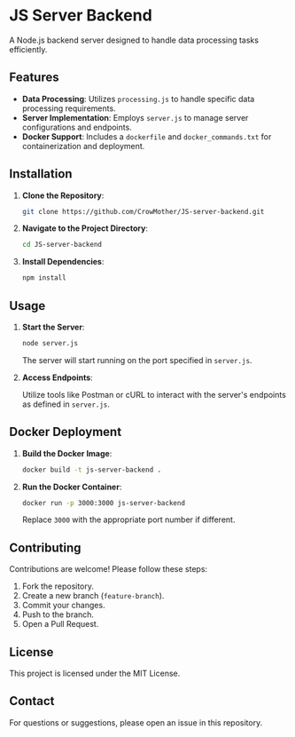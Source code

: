 
# JS Server Backend

A Node.js backend server designed to handle data processing tasks efficiently.

## Features

- **Data Processing**: Utilizes `processing.js` to handle specific data processing requirements.
- **Server Implementation**: Employs `server.js` to manage server configurations and endpoints.
- **Docker Support**: Includes a `dockerfile` and `docker_commands.txt` for containerization and deployment.

## Installation

1. **Clone the Repository**:

   ```bash
   git clone https://github.com/CrowMother/JS-server-backend.git
   ```


2. **Navigate to the Project Directory**:

   ```bash
   cd JS-server-backend
   ```


3. **Install Dependencies**:

   ```bash
   npm install
   ```


## Usage

1. **Start the Server**:

   ```bash
   node server.js
   ```


   The server will start running on the port specified in `server.js`.

2. **Access Endpoints**:

   Utilize tools like Postman or cURL to interact with the server's endpoints as defined in `server.js`.

## Docker Deployment

1. **Build the Docker Image**:

   ```bash
   docker build -t js-server-backend .
   ```


2. **Run the Docker Container**:

   ```bash
   docker run -p 3000:3000 js-server-backend
   ```


   Replace `3000` with the appropriate port number if different.

## Contributing

Contributions are welcome! Please follow these steps:

1. Fork the repository.
2. Create a new branch (`feature-branch`).
3. Commit your changes.
4. Push to the branch.
5. Open a Pull Request.

## License

This project is licensed under the MIT License.

## Contact

For questions or suggestions, please open an issue in this repository.
``` 
